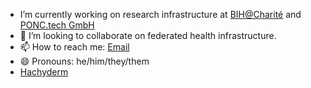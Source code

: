 - I’m currently working on research infrastructure at [BIH@Charité](https://www.hidih.org/research/health-data) and [PONC.tech GmbH](https://ponc.tech)
- 👯 I’m looking to collaborate on federated health infrastructure.
- 📫 How to reach me: [Email](hw@ponc.tech)
- 😄 Pronouns: he/him/they/them
- <a rel="nofollow me" href="https://hachyderm.io/@oliof">Hachyderm</a>

